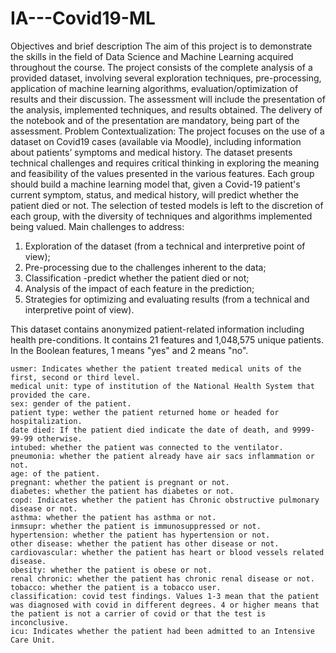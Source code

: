 # IA---Covid19-ML

Objectives and brief description
The aim of this project is to demonstrate the skills in the field of Data Science and Machine
Learning acquired throughout the course.
The project consists of the complete analysis of a provided dataset, involving several exploration techniques, pre-processing, application of machine learning algorithms, evaluation/optimization of results and their discussion.
The assessment will include the presentation of the analysis, implemented techniques,
and results obtained. The delivery of the notebook and of the presentation are mandatory, being part of the assessment.
Problem Contextualization:
The project focuses on the use of a dataset on Covid19 cases (available via Moodle), including information about patients’ symptoms and medical history.
The dataset presents technical challenges and requires critical thinking in exploring the
meaning and feasibility of the values presented in the various features.
Each group should build a machine learning model that, given a Covid-19 patient's current
symptom, status, and medical history, will predict whether the patient died or not.
The selection of tested models is left to the discretion of each group, with the diversity of
techniques and algorithms implemented being valued.
Main challenges to address:
1. Exploration of the dataset (from a technical and interpretive point of view);
2. Pre-processing due to the challenges inherent to the data;
3. Classification -predict whether the patient died or not;
4. Analysis of the impact of each feature in the prediction;
5. Strategies for optimizing and evaluating results (from a technical and interpretive
point of view).



This dataset contains anonymized patient-related information including health pre-conditions. 
It contains 21 features and 1,048,575 unique patients. In the Boolean features, 1 means "yes" and 2 means "no".

    usmer: Indicates whether the patient treated medical units of the first, second or third level.
    medical unit: type of institution of the National Health System that provided the care.
    sex: gender of the patient.
    patient type: wether the patient returned home or headed for hospitalization.
    date died: If the patient died indicate the date of death, and 9999-99-99 otherwise.
    intubed: whether the patient was connected to the ventilator.
    pneumonia: whether the patient already have air sacs inflammation or not.
    age: of the patient.
    pregnant: whether the patient is pregnant or not.
    diabetes: whether the patient has diabetes or not.
    copd: Indicates whether the patient has Chronic obstructive pulmonary disease or not.
    asthma: whether the patient has asthma or not.
    inmsupr: whether the patient is immunosuppressed or not.
    hypertension: whether the patient has hypertension or not.
    other disease: whether the patient has other disease or not.
    cardiovascular: whether the patient has heart or blood vessels related disease.
    obesity: whether the patient is obese or not.
    renal chronic: whether the patient has chronic renal disease or not.
    tobacco: whether the patient is a tobacco user.
    classification: covid test findings. Values 1-3 mean that the patient was diagnosed with covid in different degrees. 4 or higher means that the patient is not a carrier of covid or that the test is inconclusive.
    icu: Indicates whether the patient had been admitted to an Intensive Care Unit.
